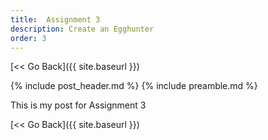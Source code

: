 ```yaml
---
title:  Assignment 3
description: Create an Egghunter
order: 3
---
```


[&lt;&lt; Go Back]({{ site.baseurl }})

{% include post_header.md %}
{% include preamble.md %}

This is my post for Assignment 3

[&lt;&lt; Go Back]({{ site.baseurl }})
